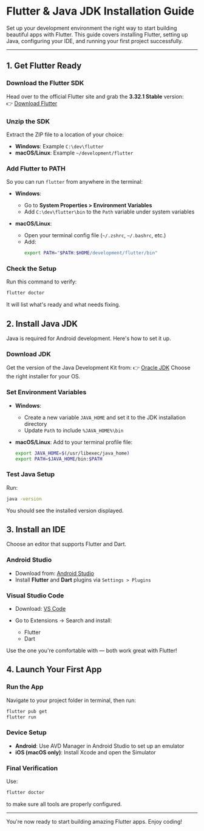 # Flutter & Java JDK Installation Guide

Set up your development environment the right way to start building beautiful apps with Flutter. This guide covers installing Flutter, setting up Java, configuring your IDE, and running your first project successfully.

---

## 1. Get Flutter Ready

### Download the Flutter SDK  
Head over to the official Flutter site and grab the **3.32.1 Stable** version:  
👉 [Download Flutter](https://docs.flutter.dev/get-started/install)

### Unzip the SDK  
Extract the ZIP file to a location of your choice:  
- **Windows**: Example `C:\dev\flutter`  
- **macOS/Linux**: Example `~/development/flutter`

### Add Flutter to PATH  
So you can run `flutter` from anywhere in the terminal:

- **Windows**:  
  - Go to **System Properties > Environment Variables**  
  - Add `C:\dev\flutter\bin` to the `Path` variable under system variables

- **macOS/Linux**:  
  - Open your terminal config file (`~/.zshrc`, `~/.bashrc`, etc.)  
  - Add:
    ```bash
    export PATH="$PATH:$HOME/development/flutter/bin"
    ```

### Check the Setup  
Run this command to verify:
```bash
flutter doctor
```

It will list what's ready and what needs fixing.

## 2. Install Java JDK

Java is required for Android development. Here's how to set it up.

### Download JDK

Get the version of the Java Development Kit from:
👉 [Oracle JDK](https://www.oracle.com/java/technologies/downloads/)
Choose the right installer for your OS.

### Set Environment Variables

* **Windows**:

  * Create a new variable `JAVA_HOME` and set it to the JDK installation directory
  * Update `Path` to include `%JAVA_HOME%\bin`

* **macOS/Linux**:
  Add to your terminal profile file:

  ```bash
  export JAVA_HOME=$(/usr/libexec/java_home)
  export PATH=$JAVA_HOME/bin:$PATH
  ```

### Test Java Setup

Run:

```bash
java -version
```

You should see the installed version displayed.

## 3. Install an IDE

Choose an editor that supports Flutter and Dart.

### Android Studio

* Download from: [Android Studio](https://developer.android.com/studio)
* Install **Flutter** and **Dart** plugins via `Settings > Plugins`

### Visual Studio Code

* Download: [VS Code](https://code.visualstudio.com/)
* Go to Extensions → Search and install:

  * Flutter
  * Dart

Use the one you're comfortable with — both work great with Flutter!

## 4. Launch Your First App

### Run the App

Navigate to your project folder in terminal, then run:

```bash
flutter pub get
flutter run
```

### Device Setup

* **Android**: Use AVD Manager in Android Studio to set up an emulator
* **iOS (macOS only)**: Install Xcode and open the Simulator

### Final Verification

Use:

```bash
flutter doctor
```

to make sure all tools are properly configured.

---

You're now ready to start building amazing Flutter apps. Enjoy coding! 